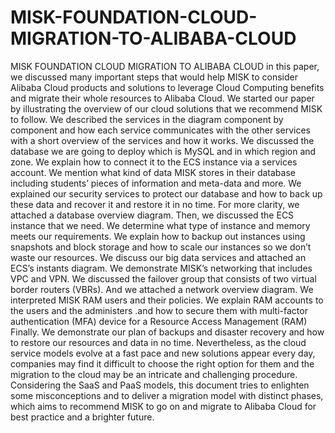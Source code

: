 # MISK-FOUNDATION-CLOUD-MIGRATION-TO-ALIBABA-CLOUD
MISK FOUNDATION CLOUD MIGRATION TO ALIBABA CLOUD
in this paper, we discussed many important steps that would help MISK to consider Alibaba Cloud products and solutions to leverage Cloud Computing benefits and migrate their whole resources to Alibaba Cloud.
We started our paper by illustrating the overview of our cloud solutions that we recommend MISK to follow. We described the services in the diagram component by component and how each service communicates with the other services with a short overview of the services and how it works.
We discussed the database we are going to deploy which is MySQL and in which region and zone. We explain how to connect it to the ECS instance via a services account. We mention what kind of data MISK stores in their database including students’ pieces of information and meta-data and more.
We explained our security services to protect our database and how to back up these data and recover it and restore it in no time. For more clarity, we attached a database overview diagram. 
Then, we discussed the ECS instance that we need. We determine what type of instance and memory meets our requirements. We explain how to backup out instances using snapshots and block storage and how to scale our instances so we don’t waste our resources. We discuss our big data services and attached an ECS’s instants diagram.
We demonstrate MISK’s networking that includes VPC and VPN. We discussed the failover group that consists of two virtual border routers (VBRs).  And we attached a network overview diagram. 
We interpreted MISK RAM users and their policies. We explain RAM accounts to the users and the administers .and how to secure them with multi-factor authentication (MFA) device for a Resource Access Management (RAM)
Finally. We demonstrate our plan of backups and disaster recovery and how to restore our resources and data in no time.
Nevertheless, as the cloud service models evolve at a fast pace and new solutions appear every day, companies may find it difficult to choose the right option for them and the migration to the cloud may be an intricate and challenging procedure. Considering the SaaS and PaaS models, this document tries to enlighten some misconceptions and to deliver a migration model with distinct phases, which aims to recommend MISK to go on and migrate to Alibaba Cloud for best practice and a brighter future. 

